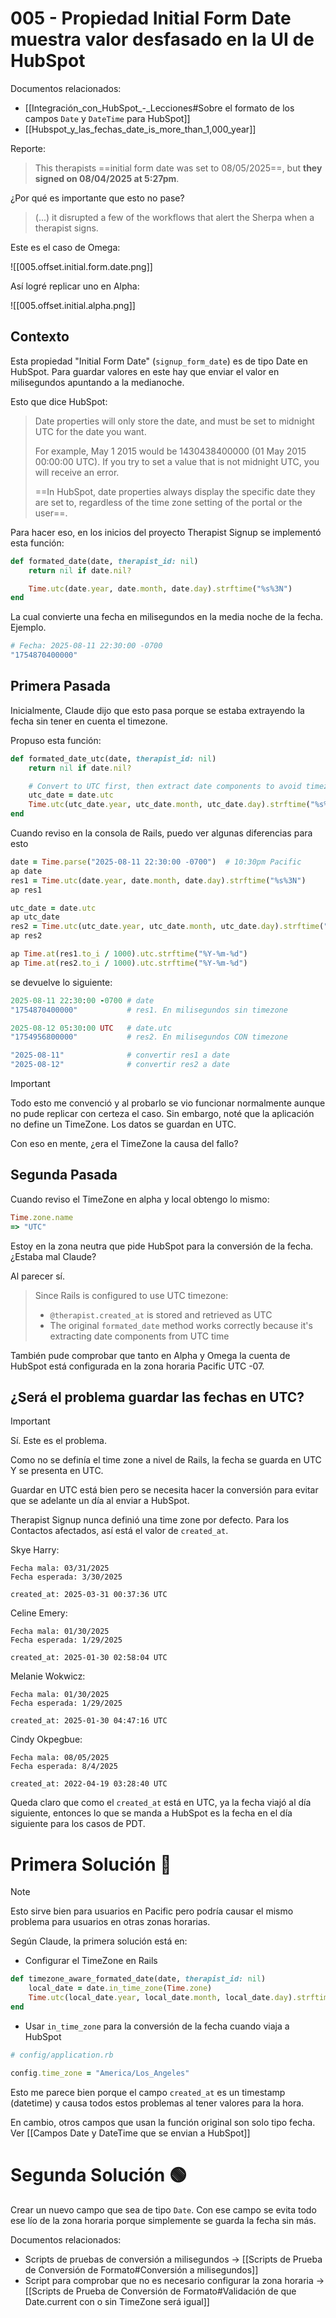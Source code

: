 # 005 - Propiedad Initial Form Date muestra valor desfasado en la UI de HubSpot

Documentos relacionados:

- [[Integración_con_HubSpot_-_Lecciones#Sobre el formato de los campos `Date` y `DateTime` para HubSpot]]
- [[Hubspot_y_las_fechas_date_is_more_than_1,000_year]]

Reporte:

> This therapists ==initial form date was set to 08/05/2025==, but **they signed on 08/04/2025 at 5:27pm**.

¿Por qué es importante que esto no pase?

> (...) it disrupted a few of the workflows that alert the Sherpa when a therapist signs.

Este es el caso de Omega:

![[005.offset.initial.form.date.png]]

Así logré replicar uno en Alpha:

![[005.offset.initial.alpha.png]]

## Contexto

Esta propiedad "Initial Form Date" (`signup_form_date`) es de tipo Date en HubSpot. Para guardar valores en este hay que enviar el valor en milisegundos apuntando a la medianoche.

Esto que dice HubSpot:
> Date properties will only store the date, and must be set to midnight UTC for the date you want.
> 
> For example, May 1 2015 would be 1430438400000 (01 May 2015 00:00:00 UTC). If you try to set a value that is not midnight UTC, you will receive an error.
> 
> ==In HubSpot, date properties always display the specific date they are set to, regardless of the time zone setting of the portal or the user==.

Para hacer eso, en los inicios del proyecto Therapist Signup se implementó esta función:
```ruby
def formated_date(date, therapist_id: nil)
	return nil if date.nil?

	Time.utc(date.year, date.month, date.day).strftime("%s%3N")
end
```

La cual convierte una fecha en milisegundos en la media noche de la fecha. Ejemplo.

```ruby
# Fecha: 2025-08-11 22:30:00 -0700
"1754870400000"
```

## Primera Pasada

Inicialmente, Claude dijo que esto pasa porque se estaba extrayendo la fecha sin tener en cuenta el timezone.

Propuso esta función:
```ruby
def formated_date_utc(date, therapist_id: nil)
	return nil if date.nil?

	# Convert to UTC first, then extract date components to avoid timezone offset issues
	utc_date = date.utc
	Time.utc(utc_date.year, utc_date.month, utc_date.day).strftime("%s%3N")
end
```

Cuando reviso en la consola de Rails, puedo ver algunas diferencias para esto
```ruby
date = Time.parse("2025-08-11 22:30:00 -0700")  # 10:30pm Pacific
ap date
res1 = Time.utc(date.year, date.month, date.day).strftime("%s%3N")
ap res1

utc_date = date.utc
ap utc_date
res2 = Time.utc(utc_date.year, utc_date.month, utc_date.day).strftime("%s%3N")
ap res2

ap Time.at(res1.to_i / 1000).utc.strftime("%Y-%m-%d")
ap Time.at(res2.to_i / 1000).utc.strftime("%Y-%m-%d")
```

se devuelve lo siguiente:
```ruby
2025-08-11 22:30:00 -0700 # date
"1754870400000"           # res1. En milisegundos sin timezone

2025-08-12 05:30:00 UTC   # date.utc
"1754956800000"           # res2. En milisegundos CON timezone

"2025-08-11"              # convertir res1 a date
"2025-08-12"              # convertir res2 a date
```

> [!Important]
> Todo esto me convenció y al probarlo se vio funcionar normalmente aunque no pude replicar con certeza el caso.
> Sin embargo, noté que la aplicación no define un TimeZone. Los datos se guardan en UTC.
> 
> Con eso en mente, ¿era el TimeZone la causa del fallo?

## Segunda Pasada

Cuando reviso el TimeZone en alpha y local obtengo lo mismo:
```ruby
Time.zone.name
=> "UTC"
```

Estoy en la zona neutra que pide HubSpot para la conversión de la fecha. ¿Estaba mal Claude?

Al parecer sí.

> Since Rails is configured to use UTC timezone:
> 
> - `@therapist.created_at` is stored and retrieved as UTC
> - The original `formated_date` method works correctly because it's extracting date components from UTC time

También pude comprobar que tanto en Alpha y Omega la cuenta de HubSpot está configurada en la zona horaria Pacific UTC -07.

## ¿Será el problema guardar las fechas en UTC?

> [!Important]
> Sí. Este es el problema.
>
> Como no se definía el time zone a nivel de Rails, la fecha se guarda en UTC Y se presenta en UTC.
>
> Guardar en UTC está bien pero se necesita hacer la conversión para evitar que se adelante un día al enviar a HubSpot.

Therapist Signup nunca definió una time zone por defecto. Para los Contactos afectados, así está el valor de `created_at`.

Skye Harry:
```
Fecha mala: 03/31/2025
Fecha esperada: 3/30/2025

created_at: 2025-03-31 00:37:36 UTC
```

Celine Emery:
```
Fecha mala: 01/30/2025
Fecha esperada: 1/29/2025

created_at: 2025-01-30 02:58:04 UTC
```

Melanie Wokwicz:
```
Fecha mala: 01/30/2025
Fecha esperada: 1/29/2025

created_at: 2025-01-30 04:47:16 UTC
```

Cindy Okpegbue:
```
Fecha mala: 08/05/2025
Fecha esperada: 8/4/2025

created_at: 2022-04-19 03:28:40 UTC
```

Queda claro que como el `created_at` está en UTC, ya la fecha viajó al día siguiente, entonces lo que se manda a HubSpot es la fecha en el día siguiente para los casos de PDT.

# Primera Solución 🔴

> [!Note]
> Esto sirve bien para usuarios en Pacific pero podría causar el mismo problema para usuarios en otras zonas horarias.

Según Claude, la primera solución está en:

- Configurar el TimeZone en Rails

```ruby
def timezone_aware_formated_date(date, therapist_id: nil)
	local_date = date.in_time_zone(Time.zone)
	Time.utc(local_date.year, local_date.month, local_date.day).strftime("%s%3N")
end
```

- Usar `in_time_zone` para la conversión de la fecha cuando viaja a HubSpot

```ruby
# config/application.rb

config.time_zone = "America/Los_Angeles"
```

Esto me parece bien porque el campo `created_at` es un timestamp (datetime) y causa todos estos problemas al tener valores para la hora.

En cambio, otros campos que usan la función original son solo tipo fecha. Ver [[Campos Date y DateTime que se envian a HubSpot]]

# Segunda Solución 🟢

Crear un nuevo campo que sea de tipo `Date`. Con ese campo se evita todo ese lío de la zona horaria porque simplemente se guarda la fecha sin más.

Documentos relacionados:

- Scripts de pruebas de conversión a milisegundos -> [[Scripts de Prueba de Conversión de Formato#Conversión a milisegundos]]
- Script para comprobar que no es necesario configurar la zona horaria -> [[Scripts de Prueba de Conversión de Formato#Validación de que Date.current con o sin TimeZone será igual]]